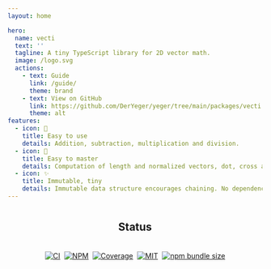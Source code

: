 ```yaml
---
layout: home

hero:
  name: vecti
  text: ''
  tagline: A tiny TypeScript library for 2D vector math.
  image: /logo.svg
  actions:
    - text: Guide
      link: /guide/
      theme: brand
    - text: View on GitHub
      link: https://github.com/DerYeger/yeger/tree/main/packages/vecti
      theme: alt
features:
  - icon: 🧮
    title: Easy to use
    details: Addition, subtraction, multiplication and division.
  - icon: 📐
    title: Easy to master
    details: Computation of length and normalized vectors, dot, cross and Hadamard product. Rotation by radians and degrees.
  - icon: ✨
    title: Immutable, tiny
    details: Immutable data structure encourages chaining. No dependencies. Tiny and typed.
---
```


<div id="status" style="margin-top: 40px">
  <h2 style="text-align: center">Status</h2>
  <div id="badges" style="align-items: center; display: flex; flex-wrap: wrap; justify-content: center; gap: 0.5rem; padding: 19.2px;">
    <a href="https://github.com/DerYeger/yeger/actions/workflows/ci.yml">
      <img alt="CI" src="https://img.shields.io/github/workflow/status/DerYeger/yeger/CI?label=ci&logo=github&color=#4DC71F">
    </a>
    <a href="https://www.npmjs.com/package/vecti">
      <img alt="NPM" src="https://img.shields.io/npm/v/vecti?logo=npm">
    </a>
    <a href="https://app.codecov.io/gh/DerYeger/yeger/tree/main/packages/vecti">
      <img alt="Coverage" src="https://codecov.io/gh/DerYeger/yeger/branch/main/graph/badge.svg?token=DjcvNlg4hd&flag=vecti">
    </a>
    <a href="https://opensource.org/licenses/MIT">
      <img alt="MIT" src="https://img.shields.io/npm/l/vecti?color=%234DC71F">
    </a>
    <a href="https://bundlephobia.com/package/vecti">
      <img alt="npm bundle size" src="https://img.shields.io/bundlephobia/minzip/vecti">
    </a>
  </div>
</div>
